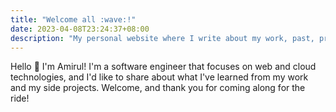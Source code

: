 ```yaml
---
title: "Welcome all :wave:!"
date: 2023-04-08T23:24:37+08:00
description: "My personal website where I write about my work, past, present, or future."
---
```


Hello :wave: I'm Amirul! I'm a software engineer that focuses on web and cloud technologies, and I'd like to share about what I've learned from my work and my side projects. Welcome, and thank you for coming along for the ride!
